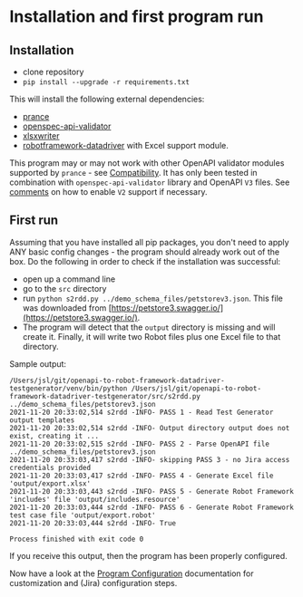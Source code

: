 # Installation and first program run

## Installation

- clone repository
- ``pip install --upgrade -r requirements.txt``

This will install the following external dependencies:

- [prance](https://github.com/RonnyPfannschmidt/prance)
- [openspec-api-validator](https://github.com/p1c2u/openapi-spec-validator)
- [xlsxwriter](https://github.com/jmcnamara/XlsxWriter)
- [robotframework-datadriver](https://github.com/Snooz82/robotframework-datadriver) with Excel support module.


This program may or may not work with other OpenAPI validator modules supported by ``prance``  - see [Compatibility](https://github.com/RonnyPfannschmidt/prance#compatibility). It has only been tested in combination with ``openspec-api-validator`` library and OpenAPI ``V3`` files. See [comments](https://github.com/p1c2u/openapi-spec-validator#examples) on how to enable ``V2`` support if necessary.

## First run

Assuming that you have installed all pip packages, you don't need to apply ANY basic config changes - the program should already work out of the box. Do the following in order to check if the installation was successful:

- open up a command line
- go to the ``src`` directory
- run ``python s2rdd.py ../demo_schema_files/petstorev3.json``. This file was downloaded from [https://petstore3.swagger.io/](https://petstore3.swagger.io/).
- The program will detect that the ``output`` directory is missing and will create it. Finally, it will write two Robot files plus one Excel file to that directory.

Sample output:

    /Users/jsl/git/openapi-to-robot-framework-datadriver-testgenerator/venv/bin/python /Users/jsl/git/openapi-to-robot-framework-datadriver-testgenerator/src/s2rdd.py ../demo_schema_files/petstorev3.json
    2021-11-20 20:33:02,514 s2rdd -INFO- PASS 1 - Read Test Generator output templates
    2021-11-20 20:33:02,514 s2rdd -INFO- Output directory output does not exist, creating it ...
    2021-11-20 20:33:02,515 s2rdd -INFO- PASS 2 - Parse OpenAPI file ../demo_schema_files/petstorev3.json
    2021-11-20 20:33:03,417 s2rdd -INFO- skipping PASS 3 - no Jira access credentials provided
    2021-11-20 20:33:03,417 s2rdd -INFO- PASS 4 - Generate Excel file 'output/export.xlsx'
    2021-11-20 20:33:03,443 s2rdd -INFO- PASS 5 - Generate Robot Framework 'includes' file 'output/includes.resource'
    2021-11-20 20:33:03,444 s2rdd -INFO- PASS 6 - Generate Robot Framework test case file 'output/export.robot'
    2021-11-20 20:33:03,444 s2rdd -INFO- True

    Process finished with exit code 0

If you receive this output, then the program has been properly configured. 

Now have a look at the [Program Configuration](CONFIGURATION.md) documentation for customization and (Jira) configuration steps.


